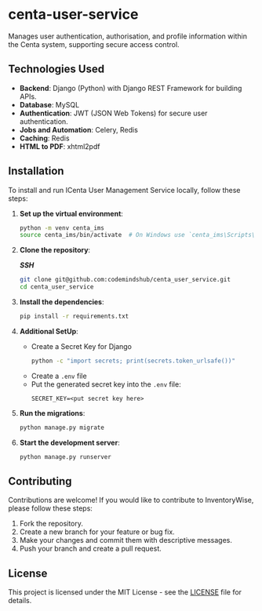 # centa-user-service
Manages user authentication, authorisation, and profile information within the Centa system, supporting secure access control.


## Technologies Used

- **Backend**: Django (Python) with Django REST Framework for building APIs.
- **Database**: MySQL
- **Authentication**: JWT (JSON Web Tokens) for secure user authentication.
- **Jobs and Automation**: Celery, Redis
- **Caching**: Redis
- **HTML to PDF**: xhtml2pdf


## Installation

To install and run ICenta User Management Service locally, follow these steps:

1. **Set up the virtual environment**:

   ```bash
   python -m venv centa_ims
   source centa_ims/bin/activate  # On Windows use `centa_ims\Scripts\activate`
   ```

2. **Clone the repository**:

	***SSH***
   ```bash
   git clone git@github.com:codemindshub/centa_user_service.git
   cd centa_user_service
   ```

3. **Install the dependencies**:

   ```bash
   pip install -r requirements.txt
   ```

4. **Additional SetUp**:
	- Create a Secret Key for Django
	   ```bash
	   python -c "import secrets; print(secrets.token_urlsafe())"
	   ```
	- Create a `.env` file
	- Put the generated secret key into the `.env` file:
		```text
		SECRET_KEY=<put secret key here>
		```
		
5. **Run the migrations**:

   ```bash
   python manage.py migrate
   ```

6. **Start the development server**:

   ```bash
   python manage.py runserver
   ```

## Contributing

Contributions are welcome! If you would like to contribute to InventoryWise, please follow these steps:

1. Fork the repository.
2. Create a new branch for your feature or bug fix.
3. Make your changes and commit them with descriptive messages.
4. Push your branch and create a pull request.

## License

This project is licensed under the MIT License - see the [LICENSE](LICENSE) file for details.
